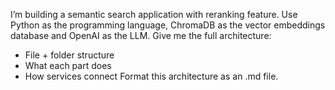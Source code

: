 I’m building a semantic search application with reranking feature.
Use Python as the programming language, ChromaDB as the vector embeddings database and OpenAI as the LLM. 
Give me the full architecture:
* File + folder structure
* What each part does
* How services connect
Format this architecture as an .md file.